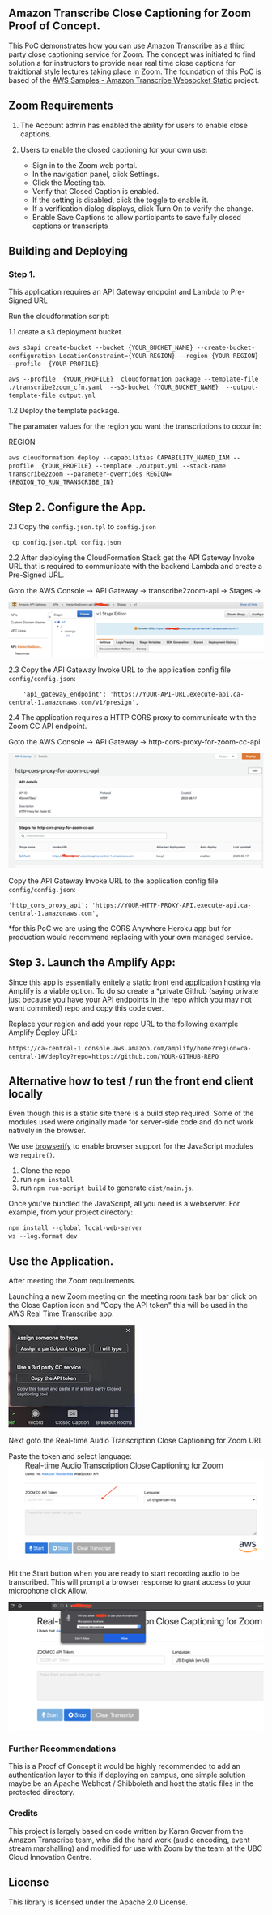 ## Amazon Transcribe Close Captioning for Zoom Proof of Concept.

This PoC demonstrates how you can use Amazon Transcribe as a third party close captioning service for Zoom. The concept was initiated to find solution a for instructors to provide near real time close captions for traidtional style lectures taking place in Zoom. The foundation of this PoC is based of the [AWS Samples - Amazon Transcribe Websocket Static](https://github.com/aws-samples/amazon-transcribe-websocket-static) project. 


## Zoom Requirements
1) The Account admin has enabled the ability for users to enable close captions.

2) Users to enable the closed captioning for your own use:
    * Sign in to the Zoom web portal.
    * In the navigation panel, click Settings.
    * Click the Meeting tab.
    * Verify that Closed Caption is enabled.
    * If the setting is disabled, click the toggle to enable it. 
    * If a verification dialog displays, click Turn On to verify the change.
    * Enable Save Captions to allow participants to save fully closed captions or transcripts 

## Building and Deploying 

### Step 1.
This application requires an API Gateway endpoint and Lambda to Pre-Signed URL

Run the cloudformation script:

1.1 create a s3 deployment bucket
```
aws s3api create-bucket --bucket {YOUR_BUCKET_NAME} --create-bucket-configuration LocationConstraint={YOUR REGION} --region {YOUR REGION} --profile  {YOUR PROFILE}

```

```
aws --profile  {YOUR_PROFILE}  cloudformation package --template-file ./transcribe2zoom_cfn.yaml  --s3-bucket {YOUR_BUCKET_NAME}  --output-template-file output.yml

```

1.2 Deploy the template package.

The paramater values for the region you want the transcriptions to occur in:

REGION

```
aws cloudformation deploy --capabilities CAPABILITY_NAMED_IAM --profile  {YOUR_PROFILE} --template ./output.yml --stack-name transcribe2zoom --parameter-overrides REGION={REGION_TO_RUN_TRANSCRIBE_IN}
```

## Step 2. Configure the App.

2.1 Copy the `config.json.tpl` to `config.json`

```
 cp config.json.tpl config.json
```

2.2 After deploying the CloudFormation Stack get the API Gateway Invoke URL that is required to communicate with the backend Lambda and create a Pre-Signed URL.

Goto the AWS Console -> API Gateway -> transcribe2zoom-api -> Stages ->

![alt text](images/aws_apigateway_invokeurl.png "API Gateway Endpoint")

2.3 Copy the API Gateway Invoke URL to the application config file `config/config.json`:
```
    'api_gateway_endpoint': 'https://YOUR-API-URL.execute-api.ca-central-1.amazonaws.com/v1/presign',

```

2.4 The application requires a HTTP CORS proxy to communicate with the Zoom CC API endpoint. 

Goto the AWS Console -> API Gateway -> http-cors-proxy-for-zoom-cc-api


![alt text](images/http_proxy_screen_shot.png "HTTP CORS Proxy API")

Copy the API Gateway Invoke URL to the application config file `config/config.json`:

```
'http_cors_proxy_api': 'https://YOUR-HTTP-PROXY-API.execute-api.ca-central-1.amazonaws.com',

```

*for this PoC we are using the CORS Anywhere Heroku app but for production would recommend replacing with your own managed service.


## Step 3. Launch the Amplify App:

Since this app is essentially enitely a static front end application hosting via Amplify is a viable option. To do so create a *private Github (saying private just because you have your API endpoints in the repo which you may not want commited) repo and copy this code over.

Replace your region and add your repo URL to the following example Amplify Deploy URL:

```
https://ca-central-1.console.aws.amazon.com/amplify/home?region=ca-central-1#/deploy?repo=https://github.com/YOUR-GITHUB-REPO
```
## Alternative how to test / run the front end client locally

Even though this is a static site there is a build step required. Some of the modules used were originally made for server-side code and do not work natively in the browser.

We use [browserify](https://github.com/browserify/browserify) to enable browser support for the JavaScript modules we `require()`.

1. Clone the repo
2. run `npm install`
3. run `npm run-script build` to generate `dist/main.js`.

Once you've bundled the JavaScript, all you need is a webserver. For example, from your project directory: 

```
npm install --global local-web-server
ws --log.format dev
```

## Use the Application. 

After meeting the Zoom requirements. 

Launching a new Zoom meeting on the meeting room task bar bar click on the Close Caption icon and "Copy the API token" this will be used in the AWS Real Time Transcribe app.


![alt text](images/zoom_enable_cc.png "Use a 3rd party CC service")

Next goto the Real-time Audio Transcription Close Captioning for Zoom URL

Paste the token and select language:
![alt text](images/zoom_paste_token.png "Paste Zoom token")


Hit the Start button when you are ready to start recording audio to be transcribed. This will prompt a browser response to grant access to your microphone click Allow.

![alt text](images/allow_microphone_access.png "Allow Microphone Access")

### Further Recommendations

This is a Proof of Concept it would be highly recommended to add an authentication layer to this if deploying on campus, one simple solution maybe be an Apache Webhost / Shibboleth and host the static files in the protected directory. 

### Credits

This project is largely based on code written by Karan Grover from the Amazon Transcribe team, who did the hard work (audio encoding, event stream marshalling) and modified for use with Zoom by the team at the UBC Cloud Innovation Centre. 

## License

This library is licensed under the Apache 2.0 License. 